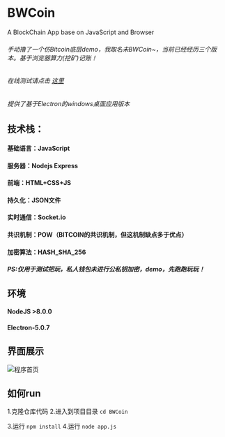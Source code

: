 # BWCoin
A BlockChain App base on JavaScript and Browser

###### 手动撸了一个仿Bitcoin底层demo，我取名未BWCoin~，当前已经经历三个版本。基于浏览器算力(挖矿)记账！
###### 在线测试请点击 [这里](http://111.230.194.252:7080)
###### 提供了基于Electron的windows桌面应用版本

## 技术栈：
#### 基础语言：JavaScript
#### 服务器：Nodejs  Express
#### 前端：HTML+CSS+JS
#### 持久化：JSON文件
#### 实时通信：Socket.io
#### 共识机制：POW（BITCOIN的共识机制，但这机制缺点多于优点）
#### 加密算法：HASH_SHA_256

##### PS:仅用于测试把玩，私人钱包未进行公私钥加密，demo，先跑跑玩玩！

## 环境
#### NodeJS >8.0.0
#### Electron-5.0.7

## 界面展示
![程序首页](https://github.com/lililbwl/BWCoin/raw/master/public/show.png"程序首页")

## 如何run
1.克隆仓库代码
2.进入到项目目录
  `cd BWCoin`
  
3.运行  `npm install`
4.运行 `node app.js`
